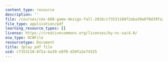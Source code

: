 ```yaml
---
content_type: resource
description: ''
file: /courses/cms-608-game-design-fall-2010/cf3531188f2aba39e8f0d39fa2e74325_68565.pdf
file_type: application/pdf
learning_resource_types: []
license: https://creativecommons.org/licenses/by-nc-sa/4.0/
ocw_type: OCWFile
resourcetype: Document
title: 3play pdf file
uid: cf353118-8f2a-ba39-e8f0-d39fa2e74325
---
```

